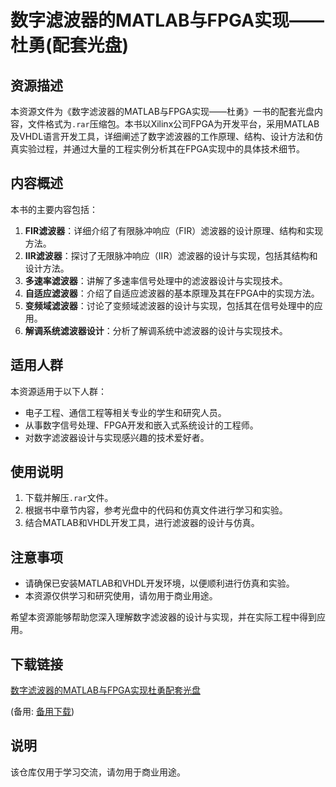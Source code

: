 # 数字滤波器的MATLAB与FPGA实现——杜勇(配套光盘)

## 资源描述

本资源文件为《数字滤波器的MATLAB与FPGA实现——杜勇》一书的配套光盘内容，文件格式为`.rar`压缩包。本书以Xilinx公司FPGA为开发平台，采用MATLAB及VHDL语言开发工具，详细阐述了数字滤波器的工作原理、结构、设计方法和仿真实验过程，并通过大量的工程实例分析其在FPGA实现中的具体技术细节。

## 内容概述

本书的主要内容包括：

1. **FIR滤波器**：详细介绍了有限脉冲响应（FIR）滤波器的设计原理、结构和实现方法。
2. **IIR滤波器**：探讨了无限脉冲响应（IIR）滤波器的设计与实现，包括其结构和设计方法。
3. **多速率滤波器**：讲解了多速率信号处理中的滤波器设计与实现技术。
4. **自适应滤波器**：介绍了自适应滤波器的基本原理及其在FPGA中的实现方法。
5. **变频域滤波器**：讨论了变频域滤波器的设计与实现，包括其在信号处理中的应用。
6. **解调系统滤波器设计**：分析了解调系统中滤波器的设计与实现技术。

## 适用人群

本资源适用于以下人群：

- 电子工程、通信工程等相关专业的学生和研究人员。
- 从事数字信号处理、FPGA开发和嵌入式系统设计的工程师。
- 对数字滤波器设计与实现感兴趣的技术爱好者。

## 使用说明

1. 下载并解压`.rar`文件。
2. 根据书中章节内容，参考光盘中的代码和仿真文件进行学习和实验。
3. 结合MATLAB和VHDL开发工具，进行滤波器的设计与仿真。

## 注意事项

- 请确保已安装MATLAB和VHDL开发环境，以便顺利进行仿真和实验。
- 本资源仅供学习和研究使用，请勿用于商业用途。

希望本资源能够帮助您深入理解数字滤波器的设计与实现，并在实际工程中得到应用。

## 下载链接
[数字滤波器的MATLAB与FPGA实现杜勇配套光盘](https://pan.quark.cn/s/dd69bacfa4e6) 

(备用: [备用下载](https://pan.baidu.com/s/1iZINNda4hPgIv-A3_HRwjQ?pwd=1234))

## 说明

该仓库仅用于学习交流，请勿用于商业用途。

